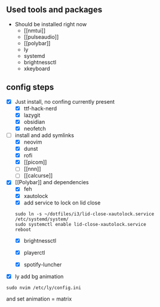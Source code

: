 ## Used tools and packages
- Should be installed right now
	- [[nmtui]]
	- [[pulseaudio]]
	- [[polybar]]
	- ly
	- systemd
	- brightnessctl
	- xkeyboard
## config steps
- [x] Just install, no confing currently present
	- [x] ttf-hack-nerd 
	- [x] lazygit
	- [x] obsidian
	- [x] neofetch

- [ ] install and add symlinks
	- [x] neovim
	- [x] dunst
	- [x] rofi
	- [x] [[picom]]
	- [ ] [[nnn]]
	- [ ] [[calcurse]]

- [x] [[Polybar]] and dependencies
	- [x] feh
	- [x] xautolock
	- [x] add service to lock on lid close
	``` 
	sudo ln -s ~/dotfiles/i3/lid-close-xautolock.service /etc/systemd/system/
	sudo systemctl enable lid-close-xautolock.service
	reboot
	```
	- [x] brightnessctl
	- [x] playerctl
	- [x] spotify-luncher


- [x] ly add bg animation
```
sudo nvim /etc/ly/config.ini
```
and set animation = matrix